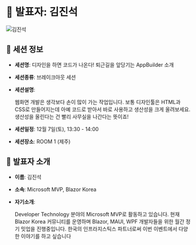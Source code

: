 # 🎤 발표자: 김진석

<div class="container">
    <div class="row justify-content-center">
        <div class="col-md-4 profile mb-4 text-center">
            <img src="/images/speakers/jinseokkim.png" alt="김진석" class="img-fluid" />
        </div>
    </div>
</div>

## 🔎 세션 정보

- **세션명**: 디자인을 하면 코드가 나온다! 퇴근길을 앞당기는 AppBuilder 소개
- **세션종류**: 브레이크아웃 세션
- **세션설명**:

  웹화면 개발은 생각보다 손이 많이 가는 작업입니다. 보통 디자인툴은 HTML과 CSS로 만들어지는데 아예 코드로 받아서 바로 사용하고 생산성을 크게 올려보세요. 생산성을 올린다는 건 빨리 사무실을 나간다는 뜻이죠!

- **세션일정**: 12월 7일(토), 13:30 - 14:00
- **세션장소**: ROOM 1 (제주)

## 📜 발표자 소개

- **이름**: 김진석
- **소속**: Microsoft MVP, Blazor Korea
- **자기소개**:

  Developer Technology 분야의 Microsoft MVP로 활동하고 있습니다. 현재 Blazor Korea 커뮤니티를 운영하며 Blazor, MAUI, WPF 개발자들을 위한 월간 정기 밋업을 진행중입니다. 한국의 인프라지스틱스 파트너로써 이번 이벤트에서 다양한 이야기를 하고 싶습니다